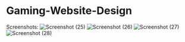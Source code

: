 # Gaming-Website-Design

Screenshots:
![Screenshot (25)](https://github.com/coder-riad/IT-Course-Bootstrap-Website/assets/119622927/f4e7fda0-8dbf-4c8c-a4e9-0001e4e37af2)
![Screenshot (26)](https://github.com/coder-riad/IT-Course-Bootstrap-Website/assets/119622927/abcbb651-4aa2-45b3-8dd5-212c2eb3984f)
![Screenshot (27)](https://github.com/coder-riad/IT-Course-Bootstrap-Website/assets/119622927/a4a40a1e-8681-4eb0-9cc6-3aaf198a0e71)
![Screenshot (28)](https://github.com/coder-riad/IT-Course-Bootstrap-Website/assets/119622927/7e750930-1931-47d6-84fb-d696f83f2121)
